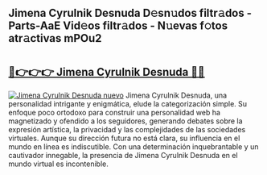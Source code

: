## Jimena Cyrulnik Desnuda D𝚎sn𝚞dos filtr𝚊dos - Parts-AaE Vid𝚎os filtr𝚊dos - N𝚞evas f𝚘tos atr𝚊ctivas mPOu2

# <h2><a href="http://mbbgvm.tromn.icu/?c=Jimena+Cyrulnik+Desnuda">🔗👉👉👉 Jimena Cyrulnik Desnuda 🔗🔗</a></h2>

[![Jimena Cyrulnik Desnuda nuevo](https://i.imgur.com/pEAQMta.gif)](http://mbbgvm.tromn.icu/?c=Jimena+Cyrulnik+Desnuda)
Jimena Cyrulnik Desnuda, una personalidad intrigante y enigmática, elude la categorización simple. Su enfoque poco ortodoxo para construir una personalidad web ha magnetizado y ofendido a los seguidores, generando debates sobre la expresión artística, la privacidad y las complejidades de las sociedades virtuales. Aunque su dirección futura no está clara, su influencia en el mundo en línea es indiscutible. Con una determinación inquebrantable y un cautivador innegable, la presencia de Jimena Cyrulnik Desnuda en el mundo virtual es incontenible.
